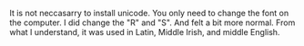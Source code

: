 It is not neccasarry to install unicode. You only need to change the font on the computer. I did change the "R" and "S". And felt a bit more normal. From what I understand, it was used in Latin, Middle Irish, and middle English.
